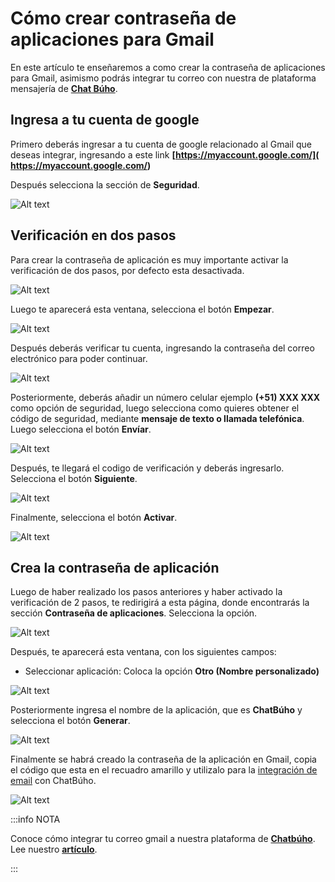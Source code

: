 # Cómo crear contraseña de aplicaciones para Gmail

En este artículo te enseñaremos a como crear la contraseña de aplicaciones para Gmail, asimismo podrás integrar tu correo con nuestra de plataforma mensajería de **[Chat Búho](#https://buho.la/chat)**.

## Ingresa a tu cuenta de google

Primero deberás ingresar a tu cuenta de google relacionado al Gmail que deseas integrar, ingresando a este link **[https://myaccount.google.com/]( https://myaccount.google.com/)**

Después selecciona la sección de **Seguridad**.

![Alt text](img/mail_10.jpg)

## Verificación en dos pasos

Para crear la contraseña de aplicación es muy importante activar la verificación de dos pasos, por defecto esta desactivada.

![Alt text](img/mail_11.jpg)

Luego te aparecerá esta ventana, selecciona el botón **Empezar**.

![Alt text](img/gmail_12.png)

Después deberás verificar tu cuenta, ingresando la contraseña del correo electrónico para poder continuar.

![Alt text](img/mail_13.jpg)

Posteriormente, deberás añadir un número celular ejemplo  **(+51) XXX XXX** como opción de seguridad, luego selecciona como quieres obtener el código de seguridad, mediante **mensaje de texto o llamada telefónica**. Luego selecciona el botón **Envíar**.

![Alt text](img/mail_14.jpg)

Después, te llegará el codigo de verificación y deberás ingresarlo. Selecciona el botón **Siguiente**.

![Alt text](img/mail_15.jpg)

Finalmente, selecciona el botón **Activar**.

![Alt text](img/mail_16.jpg)

## Crea la contraseña de aplicación

Luego de haber realizado los pasos anteriores y haber activado la verificación de 2 pasos, te redirigirá a esta página, donde encontrarás la sección **Contraseña de aplicaciones**. Selecciona la opción.

![Alt text](img/mail_18.jpg)

Después, te aparecerá esta ventana, con los siguientes campos:

- Seleccionar aplicación: Coloca la opción **Otro (Nombre personalizado)**

![Alt text](img/gmail_19.png)

Posteriormente ingresa el nombre de la aplicación, que es **ChatBúho** y selecciona el botón **Generar**.

![Alt text](img/gmail_20.png)

Finalmente se habrá creado la contraseña de la aplicación en Gmail, copia el código que esta en el recuadro amarillo y utilizalo para la [integración de email](/docs/integraciones/gmail-outlook-hotmail.md) con ChatBúho.

![Alt text](img/mail_25.jpg)

:::info NOTA

Conoce cómo integrar tu correo gmail a nuestra plataforma de **[Chatbúho](https://buho.la/chat)**. Lee nuestro **[artículo](#)**.

:::
